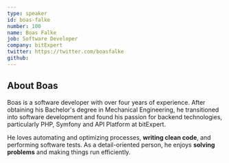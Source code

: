 ```yaml
---
type: speaker
id: boas-falke
number: 100
name: Boas Falke
job: Software Developer
company: bitExpert
twitter: https://twitter.com/boasfalke
github:
---
```


## About Boas

Boas is a software developer with over four years of experience. After obtaining his Bachelor's degree in Mechanical Engineering, he transitioned into software development and found his passion for backend technologies, particularly PHP, Symfony and API Platform at bitExpert. 

He loves automating and optimizing processes, **writing clean code**, and performing software tests. As a detail-oriented person, he enjoys **solving problems** and making things run efficiently.